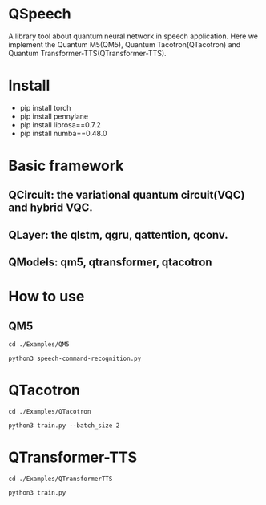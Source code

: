 # QSpeech
A library tool about quantum neural network in speech application.
Here we implement the Quantum M5(QM5), Quantum Tacotron(QTacotron) and Quantum Transformer-TTS(QTransformer-TTS).

# Install
- pip install torch
- pip install pennylane
- pip install librosa==0.7.2
- pip install numba==0.48.0

# Basic framework
## QCircuit: the variational quantum circuit(VQC) and hybrid VQC.
## QLayer: the qlstm, qgru, qattention, qconv.
## QModels: qm5, qtransformer, qtacotron

# How to use

## QM5
`cd ./Examples/QM5`

`python3 speech-command-recognition.py`

# QTacotron
`cd ./Examples/QTacotron`

`python3 train.py --batch_size 2`

# QTransformer-TTS

`cd ./Examples/QTransformerTTS`

`python3 train.py`
